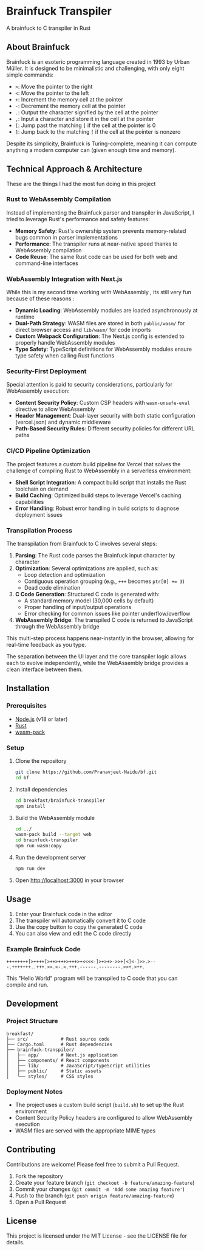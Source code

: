 # Brainfuck Transpiler

A brainfuck to C transpiler in Rust 

## About Brainfuck

Brainfuck is an esoteric programming language created in 1993 by Urban Müller. It is designed to be minimalistic and challenging, with only eight simple commands:

- `>`: Move the pointer to the right
- `<`: Move the pointer to the left
- `+`: Increment the memory cell at the pointer
- `-`: Decrement the memory cell at the pointer
- `.`: Output the character signified by the cell at the pointer
- `,`: Input a character and store it in the cell at the pointer
- `[`: Jump past the matching `]` if the cell at the pointer is 0
- `]`: Jump back to the matching `[` if the cell at the pointer is nonzero

Despite its simplicity, Brainfuck is Turing-complete, meaning it can compute anything a modern computer can (given enough time and memory).

## Technical Approach & Architecture

These are the things I had the most fun doing in this project 

### Rust to WebAssembly Compilation

Instead of implementing the Brainfuck parser and transpiler in JavaScript, I tried to leverage Rust's performance and safety features:

- **Memory Safety**: Rust's ownership system prevents memory-related bugs common in parser implementations
- **Performance**: The transpiler runs at near-native speed thanks to WebAssembly compilation
- **Code Reuse**: The same Rust code can be used for both web and command-line interfaces

### WebAssembly Integration with Next.js

While this is my second time working with WebAssembly , its still very fun because of these reasons : 

- **Dynamic Loading**: WebAssembly modules are loaded asynchronously at runtime
- **Dual-Path Strategy**: WASM files are stored in both `public/wasm/` for direct browser access and `lib/wasm/` for code imports
- **Custom Webpack Configuration**: The Next.js config is extended to properly handle WebAssembly modules
- **Type Safety**: TypeScript definitions for WebAssembly modules ensure type safety when calling Rust functions

### Security-First Deployment

Special attention is paid to security considerations, particularly for WebAssembly execution:

- **Content Security Policy**: Custom CSP headers with `wasm-unsafe-eval` directive to allow WebAssembly
- **Header Management**: Dual-layer security with both static configuration (vercel.json) and dynamic middleware
- **Path-Based Security Rules**: Different security policies for different URL paths

### CI/CD Pipeline Optimization

The project features a custom build pipeline for Vercel that solves the challenge of compiling Rust to WebAssembly in a serverless environment:

- **Shell Script Integration**: A compact build script that installs the Rust toolchain on demand
- **Build Caching**: Optimized build steps to leverage Vercel's caching capabilities
- **Error Handling**: Robust error handling in build scripts to diagnose deployment issues

### Transpilation Process

The transpilation from Brainfuck to C involves several steps:

1. **Parsing**: The Rust code parses the Brainfuck input character by character
2. **Optimization**: Several optimizations are applied, such as:
   - Loop detection and optimization
   - Contiguous operation grouping (e.g., `+++` becomes `ptr[0] += 3`)
   - Dead code elimination
3. **C Code Generation**: Structured C code is generated with:
   - A standard memory model (30,000 cells by default)
   - Proper handling of input/output operations
   - Error checking for common issues like pointer underflow/overflow
4. **WebAssembly Bridge**: The transpiled C code is returned to JavaScript through the WebAssembly bridge

This multi-step process happens near-instantly in the browser, allowing for real-time feedback as you type.


The separation between the UI layer and the core transpiler logic allows each to evolve independently, while the WebAssembly bridge provides a clean interface between them.

## Installation

### Prerequisites
- [Node.js](https://nodejs.org/) (v18 or later)
- [Rust](https://www.rust-lang.org/tools/install)
- [wasm-pack](https://rustwasm.github.io/wasm-pack/installer/)

### Setup

1. Clone the repository
   ```bash
   git clone https://github.com/Pranavjeet-Naidu/bf.git
   cd bf
   ```

2. Install dependencies
   ```bash
   cd breakfast/brainfuck-transpiler
   npm install
   ```

3. Build the WebAssembly module
   ```bash
   cd ../
   wasm-pack build --target web
   cd brainfuck-transpiler
   npm run wasm:copy
   ```

4. Run the development server
   ```bash
   npm run dev
   ```

5. Open [http://localhost:3000](http://localhost:3000) in your browser

## Usage

1. Enter your Brainfuck code in the editor
2. The transpiler will automatically convert it to C code
3. Use the copy button to copy the generated C code
4. You can also view and edit the C code directly

### Example Brainfuck Code

```brainfuck
++++++++[>++++[>++>+++>+++>+<<<<-]>+>+>->>+[<]<-]>>.>---.+++++++..+++.>>.<-.<.+++.------.--------.>>+.>++.
```

This "Hello World" program will be transpiled to C code that you can compile and run.

## Development

### Project Structure

```
breakfast/
├── src/            # Rust source code
├── Cargo.toml      # Rust dependencies
├── brainfuck-transpiler/
│   ├── app/        # Next.js application
│   ├── components/ # React components
│   ├── lib/        # JavaScript/TypeScript utilities
│   ├── public/     # Static assets
│   └── styles/     # CSS styles
```


### Deployment Notes

- The project uses a custom build script (`build.sh`) to set up the Rust environment
- Content Security Policy headers are configured to allow WebAssembly execution
- WASM files are served with the appropriate MIME types

## Contributing

Contributions are welcome! Please feel free to submit a Pull Request.

1. Fork the repository
2. Create your feature branch (`git checkout -b feature/amazing-feature`)
3. Commit your changes (`git commit -m 'Add some amazing feature'`)
4. Push to the branch (`git push origin feature/amazing-feature`)
5. Open a Pull Request

## License

This project is licensed under the MIT License - see the LICENSE file for details.
